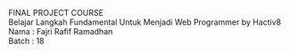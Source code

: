 FINAL PROJECT COURSE</br >
Belajar Langkah Fundamental Untuk Menjadi Web Programmer by Hactiv8</br >
Nama : Fajri Rafif Ramadhan</br >
Batch : 18</br >
